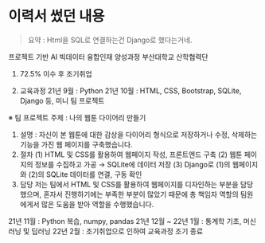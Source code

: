 # 이력서 썼던 내용

>요약 : Html을 SQL로 연결하는건 Django로 했다는거네.

프로젝트 기반 AI 빅데이터 융합인재 양성과정 부산대학교 산학협력단

1. 72.5% 이수 후 조기취업

2. 교육과정
21년 9월 : Python
21년 10월 : HTML, CSS, Bootstrap, SQLite, Django 등, 미니 팀 프로젝트

※ 팀 프로젝트 주제 : 나의 웹툰 다이어리 만들기
1. 설명 : 자신이 본 웹툰에 대한 감상을 다이어리 형식으로 저장하거나 수정, 삭제하는 기능을 가진 웹 페이지를 구축했습니다.
2. 절차
(1) HTML 및 CSS를 활용하여 웹페이지 작성, 프론트엔드 구축
(2) 웹툰 페이지의 정보를 수집하고 가공 → SQLite에 데이터 저장
(3) Django로 (1)의 웹페이지와 (2)의 SQLite 데이터를 연결, 구동 확인
3. 담당
저는 팀에서 HTML 및 CSS를 활용하여 웹페이지를 디자인하는 부분을 담당했으며,
혼자서 진행하기에는 부족한 부분이 많았기 때문에 총 책임자 역할의 팀원에게서 많은 도움을 받아 역할을 수행했습니다.

21년 11월 : Python 복습, numpy, pandas
21년 12월 ~ 22년 1월 : 통계학 기초, 머신러닝 및 딥러닝
22년 2월 : 조기취업으로 인하여 교육과정 조기 종료
